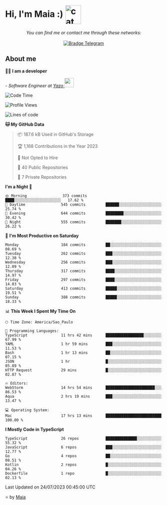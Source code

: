 <h1 align="left">Hi, I'm Maia :) 
<img src="https://emojis.slackmojis.com/emojis/images/1643509834/36299/black-cat.gif?1643509834" width="50" height="60" align="center"  alt="cat"/>
</h1>

<p align="center">
    <i>You can find me or contact me through these networks:</i>
    <br/><br/>
    <a href="https://t.me/mrootx" target="_blank">
        <img src="https://img.shields.io/badge/-Telegram-2CA5E0?logo=telegram&style=flat&logoColor=white" alt="Bradge Telegram" />
    </a>
</p>

## About me

:technologist: <strong>I am a developer</strong> <br>

<p><em> - Software Engineer at <a href="[https://pdasolucoes.com.br](https://yazo.com.br/)">Yazo
</a><img src="https://media.giphy.com/media/WUlplcMpOCEmTGBtBW/giphy.gif" width="30"> 
</em></p>

<!--START_SECTION:waka-->
![Code Time](http://img.shields.io/badge/Code%20Time-2%2C945%20hrs%2048%20mins-blue)

![Profile Views](http://img.shields.io/badge/Profile%20Views-2-blue)

![Lines of code](https://img.shields.io/badge/From%20Hello%20World%20I%27ve%20Written-590.5%20thousand%20lines%20of%20code-blue)

**🐱 My GitHub Data** 

> 📦 187.6 kB Used in GitHub's Storage 
 > 
> 🏆 1,168 Contributions in the Year 2023
 > 
> 🚫 Not Opted to Hire
 > 
> 📜 40 Public Repositories 
 > 
> 🔑 7 Private Repositories 
 > 
**I'm a Night 🦉** 

```text
🌞 Morning                373 commits         ████░░░░░░░░░░░░░░░░░░░░░   17.62 % 
🌆 Daytime                545 commits         ██████░░░░░░░░░░░░░░░░░░░   25.74 % 
🌃 Evening                644 commits         ████████░░░░░░░░░░░░░░░░░   30.42 % 
🌙 Night                  555 commits         ███████░░░░░░░░░░░░░░░░░░   26.22 % 
```
📅 **I'm Most Productive on Saturday** 

```text
Monday                   184 commits         ██░░░░░░░░░░░░░░░░░░░░░░░   08.69 % 
Tuesday                  262 commits         ███░░░░░░░░░░░░░░░░░░░░░░   12.38 % 
Wednesday                256 commits         ███░░░░░░░░░░░░░░░░░░░░░░   12.09 % 
Thursday                 317 commits         ████░░░░░░░░░░░░░░░░░░░░░   14.97 % 
Friday                   297 commits         ████░░░░░░░░░░░░░░░░░░░░░   14.03 % 
Saturday                 413 commits         █████░░░░░░░░░░░░░░░░░░░░   19.51 % 
Sunday                   388 commits         █████░░░░░░░░░░░░░░░░░░░░   18.33 % 
```


📊 **This Week I Spent My Time On** 

```text
🕑︎ Time Zone: America/Sao_Paulo

💬 Programming Languages: 
TypeScript               11 hrs 42 mins      █████████████████░░░░░░░░   67.99 % 
YAML                     1 hr 59 mins        ███░░░░░░░░░░░░░░░░░░░░░░   11.53 % 
Bash                     1 hr 13 mins        ██░░░░░░░░░░░░░░░░░░░░░░░   07.15 % 
JSON                     1 hr                █░░░░░░░░░░░░░░░░░░░░░░░░   05.89 % 
HTTP Request             29 mins             █░░░░░░░░░░░░░░░░░░░░░░░░   02.87 % 

🔥 Editors: 
WebStorm                 14 hrs 54 mins      ██████████████████████░░░   86.53 % 
Aqua                     2 hrs 19 mins       ███░░░░░░░░░░░░░░░░░░░░░░   13.47 % 

💻 Operating System: 
Mac                      17 hrs 13 mins      █████████████████████████   100.00 % 
```

**I Mostly Code in TypeScript** 

```text
TypeScript               26 repos            ██████████████░░░░░░░░░░░   55.32 % 
JavaScript               6 repos             ███░░░░░░░░░░░░░░░░░░░░░░   12.77 % 
Go                       4 repos             ██░░░░░░░░░░░░░░░░░░░░░░░   08.51 % 
Kotlin                   2 repos             █░░░░░░░░░░░░░░░░░░░░░░░░   04.26 % 
Dockerfile               1 repo              █░░░░░░░░░░░░░░░░░░░░░░░░   02.13 % 
```




 Last Updated on 24/07/2023 00:45:00 UTC
<!--END_SECTION:waka-->

⭐️ by [Maia](https://github.com/gabrielmaialva33/)


